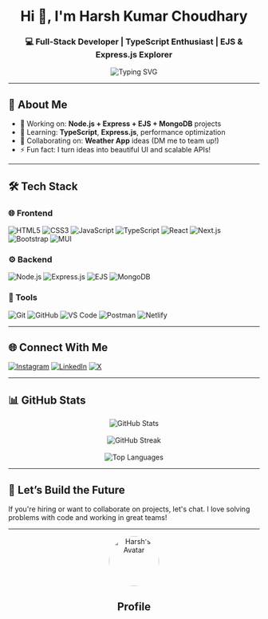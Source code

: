 <h1 align="center">Hi 👋, I'm Harsh Kumar Choudhary</h1>
<h3 align="center">💻 Full-Stack Developer | TypeScript Enthusiast | EJS & Express.js Explorer</h3>


<p align="center">
  <img src="https://readme-typing-svg.herokuapp.com?font=Comfortaa&pause=1000&color=F6F6F6&width=450&lines=Full-Stack+Web+Developer;Passionate+about+learning+new+tech;Building+clean+web+apps+🚀" alt="Typing SVG" />
</p>


---

## 💫 About Me

- 🔭 Working on: **Node.js + Express + EJS + MongoDB** projects  
- 🌱 Learning: **TypeScript**, **Express.js**, performance optimization  
- 👯 Collaborating on: **Weather App** ideas (DM me to team up!)  
- ⚡ Fun fact: I turn ideas into beautiful UI and scalable APIs!

---

## 🛠️ Tech Stack

### 🌐 Frontend
![HTML5](https://img.shields.io/badge/HTML5-E34F26?style=flat&logo=html5&logoColor=white)
![CSS3](https://img.shields.io/badge/CSS3-1572B6?style=flat&logo=css3&logoColor=white)
![JavaScript](https://img.shields.io/badge/JavaScript-F7DF1E?style=flat&logo=javascript&logoColor=black)
![TypeScript](https://img.shields.io/badge/TypeScript-007ACC?style=flat&logo=typescript&logoColor=white)
![React](https://img.shields.io/badge/React-20232A?style=flat&logo=react&logoColor=61DAFB)
![Next.js](https://img.shields.io/badge/Next.js-000000?style=flat&logo=next.js&logoColor=white)
![Bootstrap](https://img.shields.io/badge/Bootstrap-563D7C?style=flat&logo=bootstrap&logoColor=white)
![MUI](https://img.shields.io/badge/MUI-007FFF?style=flat&logo=mui&logoColor=white)

### ⚙️ Backend
![Node.js](https://img.shields.io/badge/Node.js-339933?style=flat&logo=node.js&logoColor=white)
![Express.js](https://img.shields.io/badge/Express.js-000000?style=flat&logo=express&logoColor=white)
![EJS](https://img.shields.io/badge/EJS-1e1e1e?style=flat&logo=javascript&logoColor=white)
![MongoDB](https://img.shields.io/badge/MongoDB-4EA94B?style=flat&logo=mongodb&logoColor=white)

### 🔧 Tools
![Git](https://img.shields.io/badge/Git-F05032?style=flat&logo=git&logoColor=white)
![GitHub](https://img.shields.io/badge/GitHub-181717?style=flat&logo=github&logoColor=white)
![VS Code](https://img.shields.io/badge/VS%20Code-007ACC?style=flat&logo=visual-studio-code&logoColor=white)
![Postman](https://img.shields.io/badge/Postman-FF6C37?style=flat&logo=postman&logoColor=white)
![Netlify](https://img.shields.io/badge/Netlify-00C7B7?style=flat&logo=netlify&logoColor=white)

---

## 🌐 Connect With Me

[![Instagram](https://img.shields.io/badge/Instagram-E4405F?style=flat&logo=instagram&logoColor=white)](https://instagram.com/harshkc305)
[![LinkedIn](https://img.shields.io/badge/LinkedIn-0077B5?style=flat&logo=linkedin&logoColor=white)](https://linkedin.com/in/harshkc305)
[![X](https://img.shields.io/badge/X-000000?style=flat&logo=X&logoColor=white)](https://x.com/harshkc305)

---

## 📊 GitHub Stats

<p align="center">
  <img src="https://github-readme-stats.vercel.app/api?username=harshkc305&show_icons=true&theme=radical&hide_border=false" alt="GitHub Stats" />
  <br/><br/>
  <img src="https://github-readme-streak-stats.herokuapp.com/?user=harshkc305&theme=radical&hide_border=false" alt="GitHub Streak" />
  <br/><br/>
  <img src="https://github-readme-stats.vercel.app/api/top-langs/?username=harshkc305&layout=compact&theme=radical&hide_border=false" alt="Top Languages" />
</p>

---

## 🚀 Let’s Build the Future

If you're hiring or want to collaborate on projects, let's chat. I love solving problems with code and working in great teams!

---

<p align="center">
  <img src="https://avatars.githubusercontent.com/u/180410076?v=4" width="100px" style="border-radius:50%;" alt="Harsh's Avatar"/>
   <h2 align="center">Profile</h2>
</p>


<!-- Crafted with 💙 by Harsh Kumar Choudhary -->
